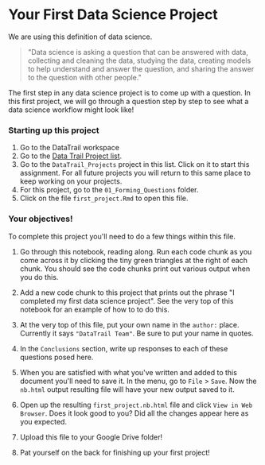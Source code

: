 


# Your First Data Science Project

We are using this definition of data science.

> "Data science is asking a question that can be answered with data, collecting and cleaning the data, studying the data, creating models to help understand and answer the question, and sharing the answer to the question with other people."

The first step in any data science project is to come up with a question. In this first project, we will go through a question step by step to see what a data science workflow might look like!

### Starting up this project

1. Go to the DataTrail workspace
2. Go to the [Data Trail Project list](https://rstudio.cloud/spaces/3919/content/lists/2065).
3. Go to the `DataTrail_Projects` project in this list. Click on it to start this assignment. For all future projects you will return to this same place to keep working on your projects.
4. For this project, go to the `01_Forming_Questions` folder.
5. Click on the file `first_project.Rmd` to open this file.

### Your objectives!

To complete this project you'll need to do a few things within this file.  

1. Go through this notebook, reading along. Run each code chunk as you come across it by clicking the tiny green triangles at the right of each chunk. You should see the code chunks print out various output when you do this.

2. Add a new code chunk to this project that prints out the phrase "I completed my first data science project". See the very top of this notebook for an example of how to to do this.

3. At the very top of this file, put your own name in the `author:` place. Currently it says `"DataTrail Team"`. Be sure to put your name in quotes.

4. In the `Conclusions` section, write up responses to each of these questions posed here.

5. When you are satisfied with what you've written and added to this document you'll need to save it. In the menu, go to `File` > `Save`. Now the `nb.html` output resulting file will have your new output saved to it.

6. Open up the resulting `first_project.nb.html` file and click `View in Web Browser`. Does it look good to you? Did all the changes appear here as you expected. 

6. Upload this file to your Google Drive folder!

7. Pat yourself on the back for finishing up your first project!
